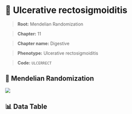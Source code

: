 # 🧪 Ulcerative rectosigmoiditis

> **Root:** Mendelian Randomization

> **Chapter:** 11  

> **Chapter name:** Digestive

> **Phenotype:** Ulcerative rectosigmoiditis  

> **Code:** `ULCERRECT`

## 🧬 Mendelian Randomization  

<img src="/MR/Figures/Forward/ULCERRECT.png"/>

## 📊 Data Table

<CsvTableMRF src="/MR/Data/Forward/ULCERRECT.csv"/>
